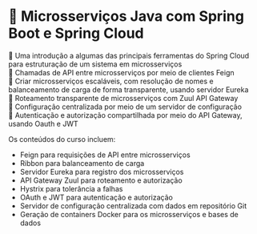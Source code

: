 # 🍃 Microsserviços Java com Spring Boot e Spring Cloud

🔷 Uma introdução a algumas das principais ferramentas do Spring Cloud para estruturação de um sistema em microsserviços<br>
🔷 Chamadas de API entre microsserviços por meio de clientes Feign<br>
🔷 Criar microsserviços escaláveis, com resolução de nomes e balanceamento de carga de forma transparente, usando servidor Eureka<br>
🔷 Roteamento transparente de microsserviços com Zuul API Gateway<br>
🔷 Configuração centralizada por meio de um servidor de configuração<br>
🔷 Autenticação e autorização compartilhada por meio do API Gateway, usando Oauth e JWT<br>

Os conteúdos do curso incluem:
<ul>
<li>Feign para requisições de API entre microsserviços
<li>Ribbon para balanceamento de carga
<li>Servidor Eureka para registro dos microsserviços
<li>API Gateway Zuul para roteamento e autorização
<li>Hystrix para tolerância a falhas
<li>OAuth e JWT para autenticação e autorização
<li>Servidor de configuração centralizada com dados em repositório Git
<li>Geração de containers Docker para os microsserviços e bases de dados
</ul>
